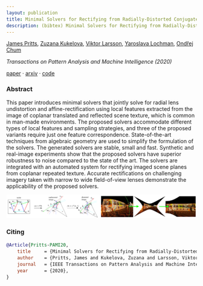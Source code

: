 ```yaml
---
layout: publication
title: Minimal Solvers for Rectifying from Radially-Distorted Conjugate Translations
description: (bibtex) Minimal Solvers for Rectifying from Radially-Distorted Conjugate Translations
---
```


[James Pritts][jbpritts], [Zuzana Kukelova][zkukelova], [Viktor Larsson][vlarsson], [Yaroslava Lochman][ylochman], [Ondřej Chum][ochum]

*Transactions on Pattern Analysis and Machine Intelligence (2020)*

[paper][tpami20] · [arxiv][tpami20-arxiv] · [code][repeats]

### Abstract
This paper introduces minimal solvers that jointly solve for radial lens undistortion and affine-rectification using local features extracted from the image of coplanar translated and reflected scene texture, which is common in man-made environments. The proposed solvers accommodate different types of local features and sampling strategies, and three of the proposed variants require just one feature correspondence. State-of-the-art techniques from algebraic geometry are used to simplify the formulation of the solvers. The generated solvers are stable, small and fast. Synthetic and real-image experiments show that the proposed solvers have superior robustness to noise compared to the state of the art. The solvers are integrated with an automated system for rectifying imaged scene planes from coplanar repeated texture. Accurate rectifications on challenging imagery taken with narrow to wide field-of-view lenses demonstrate the applicability of the proposed solvers.

<img src="../assets/thumbnails/pami20.jpg"/>

### Citing
```bibtex
@Article{Pritts-PAMI20,
    title     = {Minimal Solvers for Rectifying from Radially-Distorted Conjugate Translations}, 
    author    = {Pritts, James and Kukelova, Zuzana and Larsson, Viktor and Lochman, Yaroslava and Chum, Ond{\v{r}}ej},
    journal   = {IEEE Transactions on Pattern Analysis and Machine Intelligence},
    year      = {2020},
}
```

[tpami20]: https://ieeexplore.ieee.org/document/9086062
[tpami20-arxiv]: https://arxiv.org/abs/1911.01507
[repeats]: https://github.com/prittjam/repeats

[jbpritts]: https://scholar.google.com/citations?user=fvTKAEUAAAAJ
[zkukelova]: https://scholar.google.com/citations?user=M4a3VyYAAAAJ
[vlarsson]: https://scholar.google.com/citations?user=vHeD0TYAAAAJ
[ylochman]: https://scholar.google.com/citations?user=9tfA7cMAAAAJ
[ochum]: https://scholar.google.com/citations?user=4T42Ke0AAAAJ